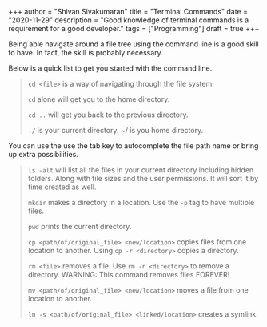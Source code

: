 +++
author = "Shivan Sivakumaran"
title = "Terminal Commands"
date = "2020-11-29"
description = "Good knowledge of terminal commands is a requirement for a good developer."
tags = ["Programming"]
draft = true
+++

Being able navigate around a file tree using the command line is a good skill to have. In fact, the skill is probably necessary.

Below is a quick list to get you started with the command line.

> `cd <file>` is a way of navigating through the file system.
>
> `cd` alone will get you to the home directory.
>
> `cd ..` will get you back to the previous directory.
>
> `./` is your current directory. ~/ is you home directory.

You can use the use the tab key to autocomplete the file path name or bring up extra possibilities.

> `ls -alt` will list all the files in your current directory including hidden folders. Along with file sizes and the user permissions. It will sort it by time created as well.
>
> `mkdir` makes a directory in a location. Use the `-p` tag to have multiple files.
>
> `pwd` prints the current directory.
>
> `cp <path/of/original_file> <new/location>` copies files from one location to another. Using `cp -r <directory>` copies a directory.
>
> `rm <file>` removes a file. Use `rm -r <directory>` to remove a directory. WARNING: This command removes files FOREVER!
>
> `mv <path/of/original_file> <new/location>` moves a file from one location to another.
>
> `ln -s <path/of/original_file> <linked/location>` creates a symlink.
